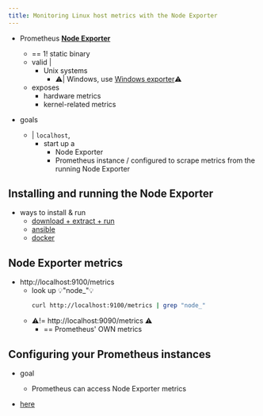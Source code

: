 ```yaml
---
title: Monitoring Linux host metrics with the Node Exporter
---
```


* Prometheus [**Node Exporter**](https://github.com/prometheus/node_exporter)
  * == 1! static binary
  * valid |
    * Unix systems
      * ⚠️| Windows, use [Windows exporter](https://github.com/prometheus-community/windows_exporter)⚠️
  * exposes 
    * hardware metrics
    * kernel-related metrics

* goals
  * | `localhost`, 
    * start up a 
      * Node Exporter 
      * Prometheus instance / configured to scrape metrics from the running Node Exporter

## Installing and running the Node Exporter

* ways to install & run
  * [download + extract + run](examples/nodeExporter/README.md#download--extract--run) 
  * [ansible](https://github.com/prometheus/node_exporter?tab=readme-ov-file#ansible)
  * [docker](https://github.com/prometheus/node_exporter?tab=readme-ov-file#docker)

## Node Exporter metrics

* http://localhost:9100/metrics
  * look up 💡"node_"💡
    ```bash
    curl http://localhost:9100/metrics | grep "node_"
    ```
  * ⚠️!= http://localhost:9090/metrics ⚠️
    * == Prometheus' OWN metrics

## Configuring your Prometheus instances

* goal
  * Prometheus can access Node Exporter metrics

* [here](examples/nodeExporter/README.md#configure-prometheus-instance)

